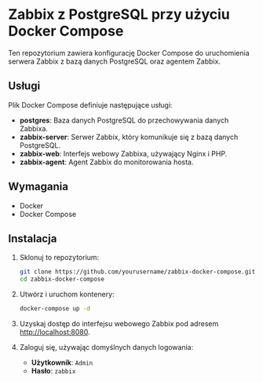# Zabbix z PostgreSQL przy użyciu Docker Compose

Ten repozytorium zawiera konfigurację Docker Compose do uruchomienia serwera Zabbix z bazą danych PostgreSQL oraz agentem Zabbix.

## Usługi

Plik Docker Compose definiuje następujące usługi:

- **postgres**: Baza danych PostgreSQL do przechowywania danych Zabbixa.
- **zabbix-server**: Serwer Zabbix, który komunikuje się z bazą danych PostgreSQL.
- **zabbix-web**: Interfejs webowy Zabbixa, używający Nginx i PHP.
- **zabbix-agent**: Agent Zabbix do monitorowania hosta.

## Wymagania

- Docker
- Docker Compose

## Instalacja

1. Sklonuj to repozytorium:

    ```sh
    git clone https://github.com/yourusername/zabbix-docker-compose.git
    cd zabbix-docker-compose
    ```

2. Utwórz i uruchom kontenery:

    ```sh
    docker-compose up -d
    ```

3. Uzyskaj dostęp do interfejsu webowego Zabbix pod adresem [http://localhost:8080](http://localhost:8080).

4. Zaloguj się, używając domyślnych danych logowania:
    - **Użytkownik**: `Admin`
    - **Hasło**: `zabbix`
